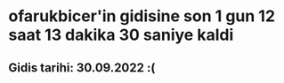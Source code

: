 # ofarukbicer'in gidisine son 1 gun 12 saat 13 dakika 30 saniye kaldi

## Gidis tarihi: 30.09.2022 :(